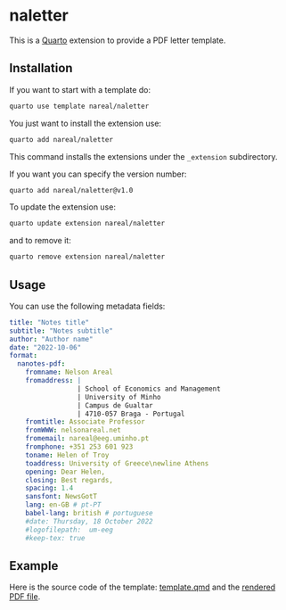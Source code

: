 # naletter

This is a [Quarto](https://quarto.org/) extension to provide a PDF letter template. 

## Installation

If you want to start with a template do:
```bash
quarto use template nareal/naletter
```

You just want to install the extension use:
```bash
quarto add nareal/naletter
```

This command installs the extensions under the `_extension` subdirectory.

If you want you can specify the version number:
```bash
quarto add nareal/naletter@v1.0
```

To update the extension use:
```bash
quarto update extension nareal/naletter
```

and to remove it:
```bash
quarto remove extension nareal/naletter
```

## Usage

You can use the following metadata fields:

```yaml
title: "Notes title"
subtitle: "Notes subtitle"
author: "Author name"
date: "2022-10-06"
format:
  nanotes-pdf: 
    fromname: Nelson Areal
    fromaddress: |
                 | School of Economics and Management
                 | University of Minho
                 | Campus de Gualtar
                 | 4710-057 Braga - Portugal
    fromtitle: Associate Professor
    fromWWW: nelsonareal.net
    fromemail: nareal@eeg.uminho.pt
    fromphone: +351 253 601 923
    toname: Helen of Troy
    toaddress: University of Greece\newline Athens
    opening: Dear Helen,
    closing: Best regards,
    spacing: 1.4
    sansfont: NewsGotT
    lang: en-GB # pt-PT
    babel-lang: british # portuguese
    #date: Thursday, 18 October 2022
    #logofilepath:  um-eeg
    #keep-tex: true
```

## Example 

Here is the source code of the template: [template.qmd](template.qmd) and the [rendered PDF file](https://nareal.github.io/naletter/example.html).
